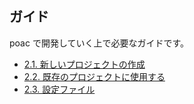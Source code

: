 ## ガイド

poac で開発していく上で必要なガイドです。
* [2.1. 新しいプロジェクトの作成](creating-a-new-project.md)
* [2.2. 既存のプロジェクトに使用する](introduce-to-existing-projects.md)
* [2.3. 設定ファイル](config-file.md)
